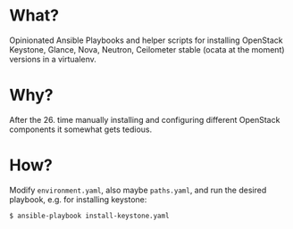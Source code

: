 What?
=====

Opinionated Ansible Playbooks and helper scripts for installing OpenStack Keystone, Glance, Nova, Neutron, Ceilometer stable (ocata at the moment) versions in a virtualenv.

Why?
====

After the 26. time manually installing and configuring different OpenStack components it somewhat gets tedious.

How?
====

Modify `environment.yaml`, also maybe `paths.yaml`, and run the desired playbook, e.g. for installing keystone:

    $ ansible-playbook install-keystone.yaml
